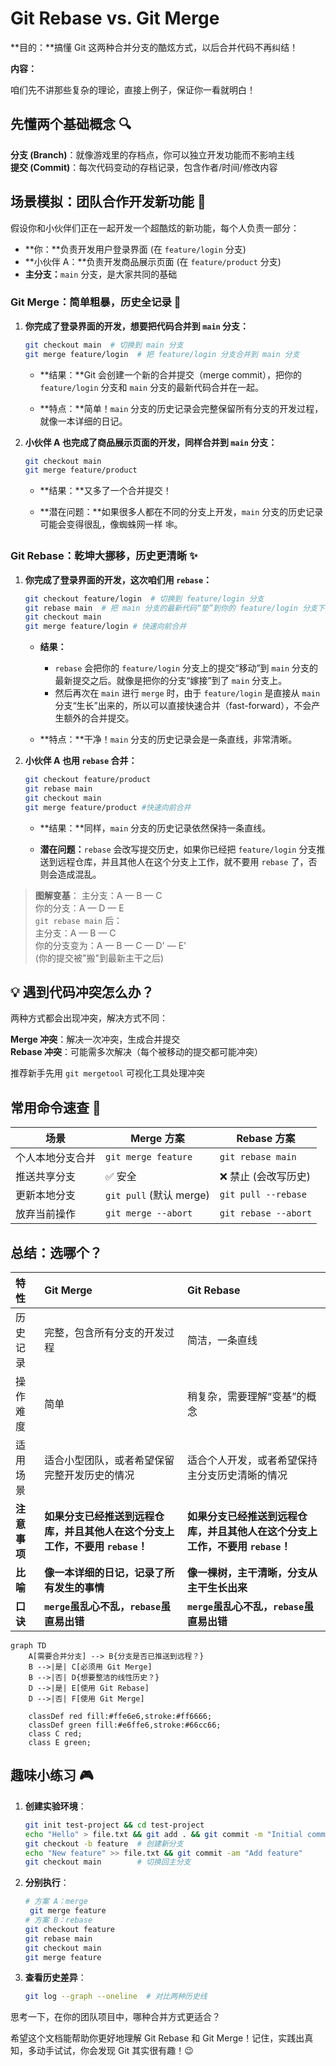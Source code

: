 # Git Rebase vs. Git Merge

**目的：**搞懂 Git 这两种合并分支的酷炫方式，以后合并代码不再纠结！

**内容：**

咱们先不讲那些复杂的理论，直接上例子，保证你一看就明白！

## 先懂两个基础概念 🔍

**分支 (Branch)**：就像游戏里的存档点，你可以独立开发功能而不影响主线  
**提交 (Commit)**：每次代码变动的存档记录，包含作者/时间/修改内容

## 场景模拟：团队合作开发新功能 🚀

假设你和小伙伴们正在一起开发一个超酷炫的新功能，每个人负责一部分：

* **你：**负责开发用户登录界面 (在 `feature/login` 分支)
* **小伙伴 A：**负责开发商品展示页面 (在 `feature/product` 分支)
* **主分支：**`main` 分支，是大家共同的基础

### Git Merge：简单粗暴，历史全记录 📖

1. **你完成了登录界面的开发，想要把代码合并到 `main` 分支：**

    ```bash
    git checkout main  # 切换到 main 分支
    git merge feature/login  # 把 feature/login 分支合并到 main 分支
    ```

    * **结果：**Git 会创建一个新的合并提交（merge commit），把你的 `feature/login` 分支和 `main` 分支的最新代码合并在一起。

    * **特点：**简单！`main` 分支的历史记录会完整保留所有分支的开发过程，就像一本详细的日记。

2. **小伙伴 A 也完成了商品展示页面的开发，同样合并到 `main` 分支：**

    ```bash
    git checkout main
    git merge feature/product
    ```

    * **结果：**又多了一个合并提交！

    * **潜在问题：**如果很多人都在不同的分支上开发，`main` 分支的历史记录可能会变得很乱，像蜘蛛网一样 🕸️。

### Git Rebase：乾坤大挪移，历史更清晰 ✨

1. **你完成了登录界面的开发，这次咱们用 `rebase`：**

    ```bash
    git checkout feature/login  # 切换到 feature/login 分支
    git rebase main  # 把 main 分支的最新代码“垫”到你的 feature/login 分支下面
    git checkout main
    git merge feature/login # 快速向前合并
    ```

    * **结果：**
        * `rebase` 会把你的 `feature/login` 分支上的提交“移动”到 `main` 分支的最新提交之后。就像是把你的分支“嫁接”到了 `main` 分支上。
        * 然后再次在 `main` 进行 `merge` 时，由于 `feature/login` 是直接从 `main` 分支“生长”出来的，所以可以直接快速合并（fast-forward），不会产生额外的合并提交。

    * **特点：**干净！`main` 分支的历史记录会是一条直线，非常清晰。

2. **小伙伴 A 也用 `rebase` 合并：**

    ```bash
    git checkout feature/product
    git rebase main
    git checkout main
    git merge feature/product #快速向前合并
    ```

    * **结果：**同样，`main` 分支的历史记录依然保持一条直线。

    * **潜在问题：**`rebase` 会改写提交历史，如果你已经把 `feature/login` 分支推送到远程仓库，并且其他人在这个分支上工作，就不要用 `rebase` 了，否则会造成混乱。

> **图解变基**：
> 主分支：A — B — C  
> 你的分支：A — D — E  
> `git rebase main` 后：  
> 主分支：A — B — C  
> 你的分支变为：A — B — C — D' — E'  
> (你的提交被"搬"到最新主干之后)

## **💡 遇到代码冲突怎么办？**  

两种方式都会出现冲突，解决方式不同：

**Merge 冲突**：解决一次冲突，生成合并提交  
**Rebase 冲突**：可能需多次解决（每个被移动的提交都可能冲突）

推荐新手先用 `git mergetool` 可视化工具处理冲突

## 常用命令速查 🚦

| 场景                | Merge 方案               | Rebase 方案                 |
|---------------------|-------------------------|---------------------------|
| 个人本地分支合并     | `git merge feature`     | `git rebase main`         |
| 推送共享分支         | ✅ 安全                 | ❌ 禁止 (会改写历史)        |
| 更新本地分支         | `git pull` (默认 merge)  | `git pull --rebase`       |
| 放弃当前操作         | `git merge --abort`     | `git rebase --abort`      |

## 总结：选哪个？

| 特性         | Git Merge                                                                                             | Git Rebase                                                                                                                  |
| :----------- | :---------------------------------------------------------------------------------------------------- | :------------------------------------------------------------------------------------------------------------------------ |
| 历史记录     | 完整，包含所有分支的开发过程                                                                                    | 简洁，一条直线                                                                                                                |
| 操作难度     | 简单                                                                                                 | 稍复杂，需要理解“变基”的概念                                                                                                          |
| 适用场景     | 适合小型团队，或者希望保留完整开发历史的情况                                                                            | 适合个人开发，或者希望保持主分支历史清晰的情况                                                                                              |
| **注意事项** | **如果分支已经推送到远程仓库，并且其他人在这个分支上工作，不要用 `rebase`！**                                                | **如果分支已经推送到远程仓库，并且其他人在这个分支上工作，不要用 `rebase`！**                                                                |
| **比喻**   | **像一本详细的日记，记录了所有发生的事情**                                                                           | **像一棵树，主干清晰，分支从主干生长出来**                                                                                                |
| **口诀**   | **`merge`虽乱心不乱，`rebase`虽直易出错**                                                                     | **`merge`虽乱心不乱，`rebase`虽直易出错**                                                                                  |

```mermaid
graph TD
    A[需要合并分支] --> B{分支是否已推送到远程？}
    B -->|是| C[必须用 Git Merge]
    B -->|否| D{想要整洁的线性历史？}
    D -->|是| E[使用 Git Rebase]
    D -->|否| F[使用 Git Merge]
    
    classDef red fill:#ffe6e6,stroke:#ff6666;
    classDef green fill:#e6ffe6,stroke:#66cc66;
    class C red;
    class E green;
```

## 趣味小练习 🎮

   1. **创建实验环境**：

      ```bash
      git init test-project && cd test-project
      echo "Hello" > file.txt && git add . && git commit -m "Initial commit"
      git checkout -b feature  # 创建新分支
      echo "New feature" >> file.txt && git commit -am "Add feature"
      git checkout main        # 切换回主分支
      ```

   2. **分别执行**：

      ```bash
      # 方案 A：merge
       git merge feature
      # 方案 B：rebase
      git checkout feature
      git rebase main
      git checkout main
      git merge feature
      ```  

   3. **查看历史差异**：

      ```bash
      git log --graph --oneline  # 对比两种历史线
      ```

思考一下，在你的团队项目中，哪种合并方式更适合？

希望这个文档能帮助你更好地理解 Git Rebase 和 Git Merge！记住，实践出真知，多动手试试，你会发现 Git 其实很有趣！😉
